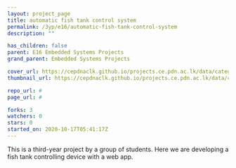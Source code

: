 ```yaml
---
layout: project_page
title: automatic fish tank control system
permalink: /3yp/e16/automatic-fish-tank-control-system
description: ""

has_children: false
parent: E16 Embedded Systems Projects
grand_parent: Embedded Systems Projects

cover_url: https://cepdnaclk.github.io/projects.ce.pdn.ac.lk/data/categories/3yp/cover_page.jpg
thumbnail_url: https://cepdnaclk.github.io/projects.ce.pdn.ac.lk/data/categories/3yp/thumbnail.jpg

repo_url: #
page_url: #

forks: 3
watchers: 0
stars: 0
started_on: 2020-10-17T05:41:17Z
---
```

This is a third-year project by a group of students. Here we are developing a fish tank controlling device with a web app.
